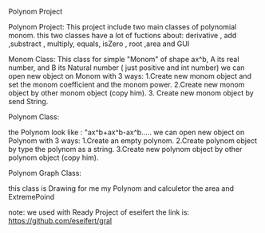 Polynom Project

Polynom Project:
This project include two main classes of polynomial monom. 
this two classes have a lot of fuctions about:
derivative , add ,substract , multiply, equals, isZero , root ,area and GUI

Monom Class:
This class for simple "Monom" of shape ax^b,
A its real number, and B its Natural number ( just positive and int number)
we can open new object on Monom with 3 ways:
1.Create new monom object and set the monom coefficient and the monom power. 
2.Create new monom object by other monom object (copy him). 
3. Create new monom object by send String.

Polynom Class:

the Polynom look like : "ax^b+ax^b-ax^b.....
we can open new object on Polynom with 3 ways:
1.Create an empty polynom. 
2.Create polynom object by type the polynom as a string. 
3.Create new polynom object by other polynom object (copy him).

Polynom Graph Class:

this class is Drawing for me my Polynom and calculetor the area and ExtremePoind 


note: 
we used with Ready Project  of eseifert
the link is:  https://github.com/eseifert/gral
